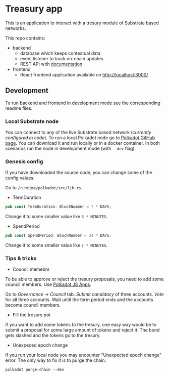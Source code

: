 # Treasury app

This is an application to interact with a tresury module of Substrate based networks.

This repo contains:

* backend
    * database which keeps contextual data
    * event listener to track on-chain updates
    * REST API with [documentation](http://localhost:3001/api/documentation/)
* frontend
    * React frontend application available on [http://localhost:3000/](http://localhost:3000/)


## Development

To run backend and frontend in development mode see the corresponding readme files.

### Local Substrate node

You can connect to any of the live Substrate based network (*currently configured in code*). To run a local Polkadot node go to [Polkadot GitHub page](https://github.com/paritytech/polkadot). You can download it and run locally or in a docker container. In both scenarios run the node in development mode (with `--dev` flag).

### Genesis config

If you have downloaded the source code, you can change some of the config values.

Go to `/runtime/polkadot/src/lib.rs`.

* TermDuration
```rust
pub const TermDuration: BlockNumber = 7 * DAYS;
```
Change it to some smaller value like `3 * MINUTES`.

* SpendPeriod
```rust
pub const SpendPeriod: BlockNumber = 24 * DAYS;
```
Change it to some smaller value like `7 * MINUTES`.

### Tips & tricks

* Council memebrs

To be able to approve or reject the tresury proposals, you need to add some council members. Use [Polkadot JS Apps](https://polkadot.js.org/apps).

Go to *Governance* -> *Council* tab. *Submit candidacy* of three accounts. *Vote* for all three accounts. Wait until the term period ends and the accounts become council members.

* Fill the tresury pot

If you want to add some tokens to the tresury, one easy way would be to submit a proposal for some large amount of tokens and reject it. The bond gets slashed and the tokens go to the tresury.

* Unexpeced epoch change

If you run your local node you may encounter "Unexpected epoch change" error. The only way to fix it is to purge the chain:

`polkadot purge-chain --dev`